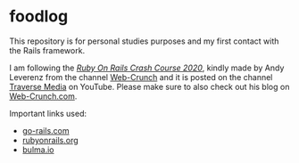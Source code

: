 # foodlog

This repository is for personal studies purposes and my first contact with the Rails framework.

I am following the [*Ruby On Rails Crash Course 2020*](https://www.youtube.com/watch?v=B3Fbujmgo60), kindly made by Andy Leverenz from the channel [Web-Crunch](https://www.youtube.com/c/Webcrunch) and it is posted on the channel [Traverse Media](https://www.youtube.com/user/TechGuyWeb) on YouTube. Please make sure to also check out his blog on [Web-Crunch.com](https://web-crunch.com/).

Important links used:
- [go-rails.com](https://gorails.com/)
- [rubyonrails.org](https://rubyonrails.org/)
- [bulma.io](https://bulma.io/)